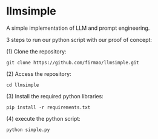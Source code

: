 # llmsimple
A simple implementation of LLM and prompt engineering.

3 steps to run our python script with our proof of concept:

(1) Clone the repository:
```
git clone https://github.com/firmao/llmsimple.git
```
(2) Access the repository:
```
cd llmsimple
```
(3) Install the required python libraries:
```
pip install -r requirements.txt
```
(4) execute the python script:
```
python simple.py
```
